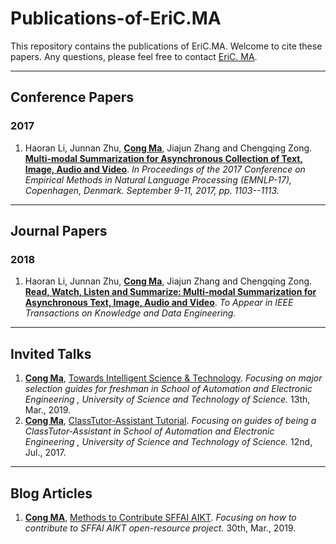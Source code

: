 # Publications-of-EriC.MA
This repository contains the publications of EriC.MA. Welcome to cite these papers. Any questions, please feel free to contact [EriC. MA](mailto:cong.ma@nlpr.ia.ac.cn).

---

## Conference Papers

### 2017

1. Haoran Li, Junnan Zhu, **<u>Cong Ma</u>**, Jiajun Zhang and Chengqing Zong. [**Multi-modal Summarization for Asynchronous Collection of Text, Image, Audio and Video**](https://github.com/EriCongMa/Publications-of-Cong.MA/blob/master/Conference_Papers/2017-EMNLP-CongMa.pdf). *In Proceedings of the 2017 Conference on Empirical Methods in Natural Language Processing (EMNLP-17), Copenhagen, Denmark. September 9-11, 2017, pp. 1103--1113.*

---

## Journal Papers

### 2018

1. Haoran Li, Junnan Zhu, **<u>Cong Ma</u>**, Jiajun Zhang and Chengqing Zong.  [**Read, Watch, Listen and Summarize: Multi-modal Summarization for Asynchronous Text, Image, Audio and Video**](https://github.com/EriCongMa/Publications-of-Cong.MA/blob/master/Journal_Papers/2018-TKDE-CongMa.pdf). *To Appear in IEEE Transactions on Knowledge and Data Engineering.*

---

## Invited Talks

1. **<u>Cong Ma</u>**, [Towards Intelligent Science & Technology](https://github.com/EriCongMa/Publications-of-EriC.MA/blob/master/Invited_Talks/TowardsIntelligentScience&Technology.pdf). *Focusing on major selection guides for freshman in School of Automation and Electronic Engineering , University of Science and Technology of Science.* 13th, Mar., 2019.
2. **<u>Cong Ma</u>**, [ClassTutor-Assistant Tutorial](https://github.com/EriCongMa/Publications-of-EriC.MA/blob/master/Invited_Talks/ClassTutor-Assistant-Tutorial-2017.pdf). *Focusing on guides of being a ClassTutor-Assistant in School of Automation and Electronic Engineering , University of Science and Technology of Science.* 12nd, Jul., 2017.

---

## Blog Articles

1. **<u>Cong MA</u>**, [Methods to Contribute SFFAI AIKT](https://github.com/EriCongMa/Publications-of-EriC.MA/blob/master/Blog_Articles/Methods_to_Contribute_SFFAI_AIKT.pdf). *Focusing on how to contribute to SFFAI AIKT open-resource project.* 30th, Mar., 2019.